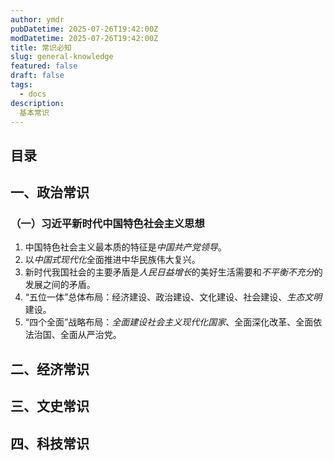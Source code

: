 ```yaml
---
author: ymdr
pubDatetime: 2025-07-26T19:42:00Z
modDatetime: 2025-07-26T19:42:00Z
title: 常识必知
slug: general-knowledge
featured: false
draft: false
tags:
  - docs
description:
  基本常识
---
```

## 目录

## 一、政治常识

### （一）习近平新时代中国特色社会主义思想
1. 中国特色社会主义最本质的特征是*中国共产党领导*。
2. 以*中国式现代化*全面推进中华民族伟大复兴。
3. 新时代我国社会的主要矛盾是*人民日益增长*的美好生活需要和*不平衡不充分*的发展之间的矛盾。
4. “五位一体”总体布局：经济建设、政治建设、文化建设、社会建设、*生态文明*建设。
5. “四个全面”战略布局：*全面建设社会主义现代化国家*、全面深化改革、全面依法治国、全面从严治党。

## 二、经济常识

## 三、文史常识

## 四、科技常识
